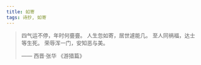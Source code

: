 ```yaml
---
title: 如寄
tags: 诗抄, 如寄
---
```


> 四气运不停，年时何亹亹。
> 人生忽如寄，居世遽能几。
> 至人同祸福，达士等生死。
> 荣辱浑一门，安知恶与美。
> 
> —— 西晋·张华 《游猎篇》